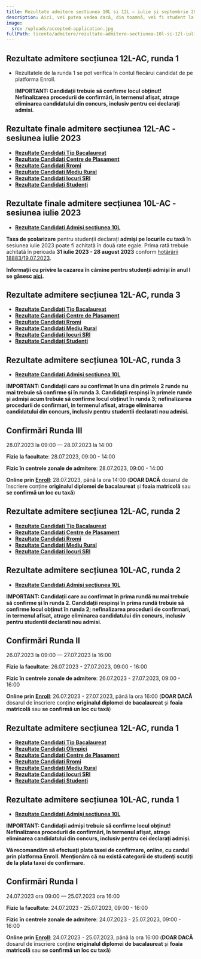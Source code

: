 ```yaml
---
title: Rezultate admitere sectiunea 10L si 12L ― iulie și septembrie 2023
description: Aici, vei putea vedea dacă, din toamnă, vei fi student la AC!
image:
  src: /uploads/accepted-application.jpg
fullPath: licenta/admitere/rezultate-admitere-sectiunea-10l-si-12l-iulie-2023
---
```

## Rezultate admitere secțiunea 12L-AC, runda 1

* Rezultatele de la runda 1 se pot verifica în contul fiecărui candidat de pe platforma Enroll.

  **IMPORTANT: Candidații trebuie să confirme locul obținut! Nefinalizarea procedurii de confirmări, în termenul afișat, atrage eliminarea candidatului din concurs, inclusiv pentru cei declarați admisi.**

## Rezultate finale admitere secțiunea 12L-AC - sesiunea iulie 2023

<Block color="green">

* **[Rezultate Candidați Tip Bacalaureat](https://admitere.ac.upt.ro/uploads/listefinale_info_bac.pdf)**
* **[Rezultate Candidați Centre de Plasament](https://admitere.ac.upt.ro/uploads/listefinale_info_plasament.pdf)**
* **[Rezultate Candidați Rromi](https://admitere.ac.upt.ro/uploads/listefinale_info_rromi.pdf)**
* **[Rezultate Candidați Mediu Rural](https://admitere.ac.upt.ro/uploads/listefinale_info_rural.pdf)**
* **[Rezultate Candidați locuri SRI](https://admitere.ac.upt.ro/uploads/listefinale_info_sri.pdf)**
* **[Rezultate Candidați Studenți](https://admitere.ac.upt.ro/uploads/listefinale_info_stud.pdf)**

</Block>

## Rezultate finale admitere secțiunea 10L-AC - sesiunea iulie 2023

<Block color="green">

* **[Rezultate Candidați Admiși secțiunea 10L](https://elearning.upt.ro/wp-content/uploads/2023/07/Rezultate-finale_ETcTi-AC-ID.pdf)**

</Block>

<Block color="yellow">

**Taxa de școlarizare** pentru studenții declarați **admiși pe locurile cu taxă** în sesiunea iulie 2023 poate fi achitată în două rate egale. Prima rată trebuie achitată în perioada **31 iulie 2023 - 28 august 2023** conform [hotărârii 18883/19.07.2023](https://admitere.ac.upt.ro/uploads/informare-18883-din-2023-7-19.pdf).

**Informații cu privire la cazarea în cămine pentru studenții admiși în anul I se găsesc [aici](https://admitere.ac.upt.ro/uploads/info-utile-2023.pdf).**

</Block>

## Rezultate admitere secțiunea 12L-AC, runda 3

<Block color="green">

* **[Rezultate Candidați Tip Bacalaureat](https://admitere.ac.upt.ro/uploads/12l-r3-baci.pdf)**
* **[Rezultate Candidați Centre de Plasament](https://admitere.ac.upt.ro/uploads/12l-r3-plasament.pdf)**
* **[Rezultate Candidați Rromi](https://admitere.ac.upt.ro/uploads/12l-r3-rromi.pdf)**
* **[Rezultate Candidați Mediu Rural](https://admitere.ac.upt.ro/uploads/12l-r3-rurali.pdf)**
* **[Rezultate Candidați locuri SRI](https://admitere.ac.upt.ro/uploads/12l-r3-sri.pdf)**
* **[Rezultate Candidați Studenți](https://admitere.ac.upt.ro/uploads/12l-r3-studenti.pdf)**

</Block>

## Rezultate admitere secțiunea 10L-AC, runda 3

<Block color="green">

* **[Rezultate Candidați Admiși secțiunea 10L](https://elearning.upt.ro/wp-content/uploads/2023/07/10DL-rezultate-R3.pdf)**

</Block>

**IMPORTANT: Candidații care au confirmat în una din primele 2 runde nu mai trebuie să confirme și în runda 3. Candidații respinși în primele runde și admiși acum trebuie să confirme locul obținut în runda 3; nefinalizarea procedurii de confirmari, in termenul afisat, atrage eliminarea candidatului din concurs, inclusiv pentru studentii declarati nou admisi.**

## Confirmări Runda III

28.07.2023 la 09:00 — 28.07.2023 la 14:00

**Fizic la facultate**: 28.07.2023, 09:00 - 14:00

**Fizic în centrele zonale de admitere**: 28.07.2023, 09:00 - 14:00

**Online prin [Enroll](https://enroll.upt.ro/)**: 28.07.2023, până la ora 14:00 (**DOAR DACĂ** dosarul de înscriere conține **originalul diplomei de bacalaureat** și **foaia matricolă** sau **se confirmă un loc cu taxă**)

## Rezultate admitere secțiunea 12L-AC, runda 2

<Block color="green">

* **[Rezultate Candidați Tip Bacalaureat](https://admitere.ac.upt.ro/uploads/12l-r2-baci.pdf)**
* **[Rezultate Candidați Centre de Plasament](https://admitere.ac.upt.ro/uploads/12l-r2-plasament.pdf)**
* **[Rezultate Candidați Rromi](https://admitere.ac.upt.ro/uploads/12l-r2-rromi.pdf)**
* **[Rezultate Candidați Mediu Rural](https://admitere.ac.upt.ro/uploads/12l-r2-rurali.pdf)**
* **[Rezultate Candidați locuri SRI](https://admitere.ac.upt.ro/uploads/12l-r2-sri.pdf)**

</Block>

## Rezultate admitere secțiunea 10L-AC, runda 2

<Block color="green">

* **[Rezultate Candidați Admiși secțiunea 10L](https://elearning.upt.ro/wp-content/uploads/2023/07/10DL-rezultate-R2.pdf)**

</Block>

**IMPORTANT: Candidații care au confirmat în prima rundă nu mai trebuie să confirme și în runda 2. Candidații respinși în prima rundă trebuie să confirme locul obținut în runda 2; nefinalizarea procedurii de confirmari, in termenul afisat, atrage eliminarea candidatului din concurs, inclusiv pentru studentii declarati nou admisi.**

## Confirmări Runda II

26.07.2023 la 09:00 — 27.07.2023 la 16:00

**Fizic la facultate**: 26.07.2023 - 27.07.2023, 09:00 - 16:00

**Fizic în centrele zonale de admitere**: 26.07.2023 - 27.07.2023, 09:00 - 16:00

**Online prin [Enroll](https://enroll.upt.ro/)**: 26.07.2023 - 27.07.2023, până la ora 16:00 (**DOAR DACĂ** dosarul de înscriere conține **originalul diplomei de bacalaureat** și **foaia matricolă** sau **se confirmă un loc cu taxă**)

## Rezultate admitere secțiunea 12L-AC, runda 1

<Block color="green">

* **[Rezultate Candidați Tip Bacalaureat](https://admitere.ac.upt.ro/uploads/12l-r1-admisi-bac.pdf)**
* **[Rezultate Candidați Olimpici](https://admitere.ac.upt.ro/uploads/12l-r1-admisi-olimpic.pdf)**
* **[Rezultate Candidați Centre de Plasament](https://admitere.ac.upt.ro/uploads/12l-r1-admisi-plasament.pdf)**
* **[Rezultate Candidați Rromi](https://admitere.ac.upt.ro/uploads/12l-r1-admisi-rrom.pdf)**
* **[Rezultate Candidați Mediu Rural](https://admitere.ac.upt.ro/uploads/12l-r1-admisi-rurali.pdf)**
* **[Rezultate Candidați locuri SRI](https://admitere.ac.upt.ro/uploads/12l-r1-admisi-sri.pdf)**
* **[Rezultate Candidați Studenți](https://admitere.ac.upt.ro/uploads/12l-r1-admisi-student.pdf)**

</Block>

## Rezultate admitere secțiunea 10L-AC, runda 1

<Block color="green">

* **[Rezultate Candidați Admiși secțiunea 10L](https://elearning.upt.ro/wp-content/uploads/2023/07/Rezultate_10DL_Admisi_Iulie_2023.pdf)**

</Block>

<Block color="red">

**IMPORTANT: Candidații admiși trebuie să confirme locul obținut! Nefinalizarea procedurii de confirmări, în termenul afișat, atrage eliminarea candidatului din concurs, inclusiv pentru cei declarați admiși.**

**Vă recomandăm să efectuați plata taxei de confirmare, online, cu cardul prin platforma Enroll. Menționăm că nu există categorii de studenți scutiți de la plata taxei de confirmare.**

</Block>

## Confirmări Runda I

24.07.2023 ora 09:00 — 25.07.2023 ora 16:00

**Fizic la facultate**: 24.07.2023 - 25.07.2023, 09:00 - 16:00

**Fizic în centrele zonale de admitere**: 24.07.2023 - 25.07.2023, 09:00 - 16:00

**Online prin [Enroll](https://enroll.upt.ro/)**: 24.07.2023 - 25.07.2023, până la ora 16:00 (**DOAR DACĂ** dosarul de înscriere conține **originalul diplomei de bacalaureat** și **foaia matricolă** sau **se confirmă un loc cu taxă**)